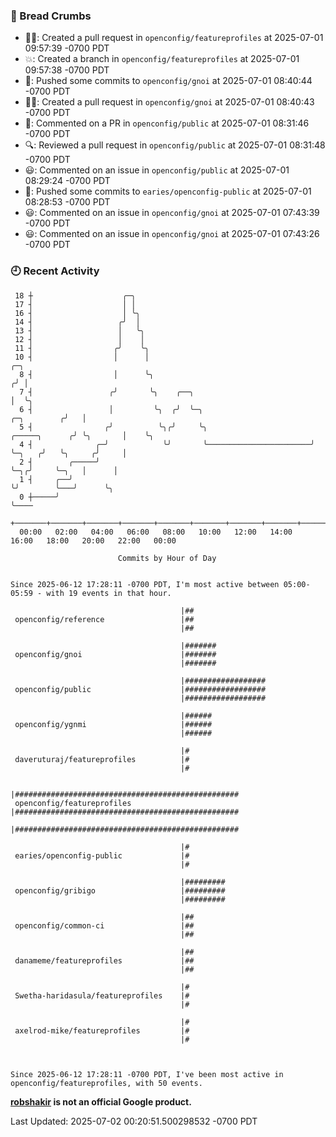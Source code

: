 ### 🍞 Bread Crumbs

 * ✍🏼: Created a pull request in `openconfig/featureprofiles` at 2025-07-01 09:57:39 -0700 PDT
 * 💥: Created a branch in `openconfig/featureprofiles` at 2025-07-01 09:57:38 -0700 PDT
 * 🚢: Pushed some commits to `openconfig/gnoi` at 2025-07-01 08:40:44 -0700 PDT
 * ✍🏼: Created a pull request in `openconfig/gnoi` at 2025-07-01 08:40:43 -0700 PDT
 * 💬: Commented on a PR in  `openconfig/public` at 2025-07-01 08:31:46 -0700 PDT
 * 🔍: Reviewed a pull request in  `openconfig/public` at 2025-07-01 08:31:48 -0700 PDT
 * 😃: Commented on an issue in `openconfig/public` at 2025-07-01 08:29:24 -0700 PDT
 * 🚢: Pushed some commits to `earies/openconfig-public` at 2025-07-01 08:28:53 -0700 PDT
 * 😃: Commented on an issue in `openconfig/gnoi` at 2025-07-01 07:43:39 -0700 PDT
 * 😃: Commented on an issue in `openconfig/gnoi` at 2025-07-01 07:43:26 -0700 PDT

### 🕘 Recent Activity
```
 18 ┼                    ╭─╮
 17 ┤                    │ │
 16 ┤                    │ ╰╮
 14 ┤                   ╭╯  │
 13 ┤                   │   ╰╮
 12 ┤                   │    │
 11 ┤                  ╭╯    ╰╮
 10 ┤                  │      │                                                               ╭─╮
  8 ┤                  │      ╰╮                                                             ╭╯ │
  7 ┤                 ╭╯       ╰╮    ╭──╮                                                    │  ╰╮
  6 ┤                 │         ╰╮  ╭╯  ╰─╮                                      ╭─╮        ╭╯   │
  5 ┤                ╭╯          ╰╮╭╯     ╰╮                       ╭─────╮      ╭╯ ╰╮       │    ╰╮
  4 ┤              ╭─╯            ╰╯       ╰───────────────────────╯     ╰─╮   ╭╯   ╰╮     ╭╯     │
  2 ┤        ╭─────╯                                                       ╰─╮╭╯     ╰─╮   │      │
  1 ┤     ╭──╯                                                               ╰╯        ╰───╯      ╰╮
  0 ┼─────╯                                                                                        ╰────
    +───────+───────+───────+───────+───────+───────+───────+───────+───────+───────+───────+───────+────
  00:00   02:00   04:00   06:00   08:00   10:00   12:00   14:00   16:00   18:00   20:00   22:00   00:00   

						Commits by Hour of Day


Since 2025-06-12 17:28:11 -0700 PDT, I'm most active between 05:00-05:59 - with 19 events in that hour.

```



```
                                      |##
 openconfig/reference                 |##
                                      |##

                                      |#######
 openconfig/gnoi                      |#######
                                      |#######

                                      |##################
 openconfig/public                    |##################
                                      |##################

                                      |######
 openconfig/ygnmi                     |######
                                      |######

                                      |#
 daveruturaj/featureprofiles          |#
                                      |#

                                      |##################################################
 openconfig/featureprofiles           |##################################################
                                      |##################################################

                                      |#
 earies/openconfig-public             |#
                                      |#

                                      |#########
 openconfig/gribigo                   |#########
                                      |#########

                                      |##
 openconfig/common-ci                 |##
                                      |##

                                      |##
 danameme/featureprofiles             |##
                                      |##

                                      |#
 Swetha-haridasula/featureprofiles    |#
                                      |#

                                      |#
 axelrod-mike/featureprofiles         |#
                                      |#



Since 2025-06-12 17:28:11 -0700 PDT, I've been most active in openconfig/featureprofiles, with 50 events.

```
**[robshakir](mailto:robjs@google.com) is not an official Google product.**  


Last Updated: 2025-07-02 00:20:51.500298532 -0700 PDT
